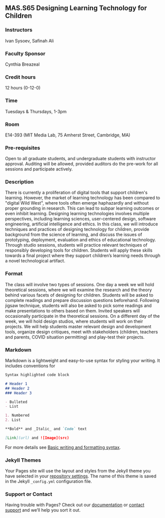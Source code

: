 ## MAS.S65 Designing Learning Technology for Children


### Instructors
Ivan Sysoev, Safinah Ali


### Faculty Sponsor
Cynthia Breazeal

### Credit hours
12 hours (0-12-0)

### Time
Tuesdays & Thursdays, 1-3pm

### Room
E14-393 (MIT Media Lab, 75 Amherst Street, Cambridge, MA)

### Pre-requisites

Open to all graduate students, and undergraduate students with instructor approval.  Auditing will be allowed, provided auditors do the pre-work for all sessions and participate actively.

### Description

There is currently a proliferation of digital tools that support children's learning. However, the market of learning technology has been compared to "digital Wild West", where tools often emerge haphazardly and without proper grounding in research. This can lead to subpar learning outcomes or even inhibit learning. Designing learning technologies involves multiple perspectives, including learning sciences, user-centered design, software engineering, artificial intelligence and ethics. In this class, we will introduce techniques and practices of designing technology for children, provide background from the science of learning, and discuss the issues of prototyping, deployment, evaluation and ethics of educational technology. Through studio sessions, students will practice relevant techniques of responsibly developing tools for children. Students will apply these skills towards a final project where they support children’s learning needs through a novel technological artifact. 

### Format

The class will involve two types of sessions. One day a week we will hold theoretical sessions, where we will examine the research and the theory behind various facets of designing for children. Students will be asked to complete readings and prepare discussion questions beforehand. Following jigsaw technique, students will also be asked to pick some readings and make presentations to others based on them. Invited speakers will occasionally participate in the theoretical sessions. On a different day of the week, we will hold design studios, where students will work on their projects. We will help students master relevant design and development tools, organize design critiques, meet with stakeholders (children, teachers and parents, COVID situation permitting) and play-test their projects.


### Markdown

Markdown is a lightweight and easy-to-use syntax for styling your writing. It includes conventions for

```markdown
Syntax highlighted code block

# Header 1
## Header 2
### Header 3

- Bulleted
- List

1. Numbered
2. List

**Bold** and _Italic_ and `Code` text

[Link](url) and ![Image](src)
```

For more details see [Basic writing and formatting syntax](https://docs.github.com/en/github/writing-on-github/getting-started-with-writing-and-formatting-on-github/basic-writing-and-formatting-syntax).

### Jekyll Themes

Your Pages site will use the layout and styles from the Jekyll theme you have selected in your [repository settings](https://github.com/safinahali/mas-s65/settings/pages). The name of this theme is saved in the Jekyll `_config.yml` configuration file.

### Support or Contact

Having trouble with Pages? Check out our [documentation](https://docs.github.com/categories/github-pages-basics/) or [contact support](https://support.github.com/contact) and we’ll help you sort it out.
